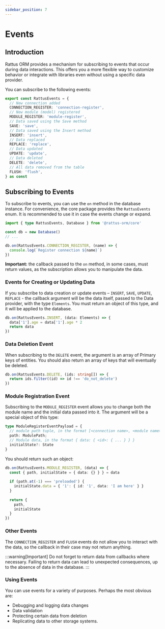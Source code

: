```yaml
---
sidebar_position: 7
---
```

# Events

## Introduction

Rattus ORM provides a mechanism for subscribing to events that occur during data interactions. This offers you a more flexible way to customize behavior or integrate with libraries even without using a specific data provider.

You can subscribe to the following events:
```typescript
export const RattusEvents = {
  // New connection added
  CONNECTION_REGISTER: 'connection-register',
  // New module (model) registered
  MODULE_REGISTER: 'module-register',
  // Data saved using the Save method
  SAVE: 'save',
  // Data saved using the Insert method
  INSERT: 'insert',
  // Data replaced
  REPLACE: 'replace',
  // Data updated
  UPDATE: 'update',
  // Data deleted
  DELETE: 'delete',
  // All data removed from the table
  FLUSH: 'flush',
} as const
```

## Subscribing to Events
To subscribe to events, you can use the `on` method in the database instance.
For convenience, the core package provides the `RattusEvents` enum. It is recommended to use it in case the events change or expand.

```typescript
import { type RattusEvents, Database } from '@rattus-orm/core'

const db = new Database()
// ...

db.on(RattusEvents.CONNECTION_REGISTER, (name) => {
  console.log(`Register connection ${name}`)
})
```

**Important:** the callback passed to the `on` method, in some cases, must return values, as the subscription allows you to manipulate the data.

### Events for Creating or Updating Data
If you subscribe to data creation or update events – `INSERT`, `SAVE`, `UPDATE`, `REPLACE` - the callback argument will be the data itself, passed to the Data provider, with the type `Elements`. You must return an object of this type, and it will be applied to the database.
```typescript
db.on(RattusEvents.INSERT, (data: Elements) => {
  data['1'].age = data['1'].age * 2
  return data
})
```

### Data Deletion Event
When subscribing to the `DELETE` event, the argument is an array of Primary keys of entities. You should also return an array of keys that will eventually be deleted.
```typescript
db.on(RattusEvents.DELETE, (ids: string[]) => {
  return ids.filter((id) => id !== 'do_not_delete')
})
```

### Module Registration Event
Subscribing to the `MODULE_REGISTER` event allows you to change both the module name and the initial data passed into it. The argument will be a special object of this type:
```typescript
type ModuleRegisterEventPayload = { 
  // module path tuple, in the format [<connection name>, <module name>]
  path: ModulePath; 
  // Module data, in the format { data: { <id>: { ... } } } 
  initialState?: State 
}
```
You should return such an object:
```typescript
db.on(RattusEvents.MODULE_REGISTER, (data) => {
  const { path, initialState = { data: {} } } = data 
  
  if (path.at(-1) === 'preloaded') {
    initialState.data = { '1': { id: '1', data: 'I am here' } }
  }
  
  return {
    path,
    initialState
  }
})
```

### Other Events
The `CONNECTION_REGISTER` and `FLUSH` events do not allow you to interact with the data, so the callback in their case may not return anything.

:::warning[Important]
Do not forget to return data from callbacks where necessary.
Failing to return data can lead to unexpected consequences,
up to the absence of data in the database.
:::

### Using Events
You can use events for a variety of purposes. Perhaps the most obvious are:
* Debugging and logging data changes
* Data validation
* Protecting certain data from deletion
* Replicating data to other storage systems.
